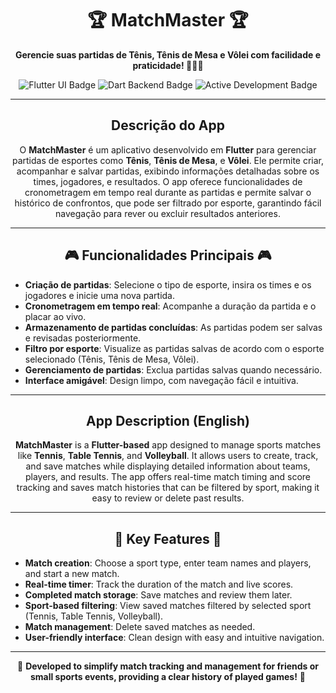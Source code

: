 <h1 align="center">🏆 MatchMaster 🏆</h1>

<p align="center">
  <strong>Gerencie suas partidas de Tênis, Tênis de Mesa e Vôlei com facilidade e praticidade! 🎾🏓🏐</strong>
</p>

<p align="center">
  <img src="https://img.shields.io/badge/Flutter-UI-blue" alt="Flutter UI Badge">
  <img src="https://img.shields.io/badge/Dart-Backend-blue" alt="Dart Backend Badge">
  <img src="https://img.shields.io/badge/Status-Active-green" alt="Active Development Badge">
</p>

---

<h2 align="center">Descrição do App</h2>

<p align="center">
  O <strong>MatchMaster</strong> é um aplicativo desenvolvido em <strong>Flutter</strong> para gerenciar partidas de esportes como <strong>Tênis</strong>, <strong>Tênis de Mesa</strong>, e <strong>Vôlei</strong>. Ele permite criar, acompanhar e salvar partidas, exibindo informações detalhadas sobre os times, jogadores, e resultados. O app oferece funcionalidades de cronometragem em tempo real durante as partidas e permite salvar o histórico de confrontos, que pode ser filtrado por esporte, garantindo fácil navegação para rever ou excluir resultados anteriores.
</p>

---

<h2 align="center">🎮 Funcionalidades Principais 🎮</h2>

- **Criação de partidas**: Selecione o tipo de esporte, insira os times e os jogadores e inicie uma nova partida.
- **Cronometragem em tempo real**: Acompanhe a duração da partida e o placar ao vivo.
- **Armazenamento de partidas concluídas**: As partidas podem ser salvas e revisadas posteriormente.
- **Filtro por esporte**: Visualize as partidas salvas de acordo com o esporte selecionado (Tênis, Tênis de Mesa, Vôlei).
- **Gerenciamento de partidas**: Exclua partidas salvas quando necessário.
- **Interface amigável**: Design limpo, com navegação fácil e intuitiva.

---

<h2 align="center">App Description (English)</h2>

<p align="center">
  <strong>MatchMaster</strong> is a <strong>Flutter-based</strong> app designed to manage sports matches like <strong>Tennis</strong>, <strong>Table Tennis</strong>, and <strong>Volleyball</strong>. It allows users to create, track, and save matches while displaying detailed information about teams, players, and results. The app offers real-time match timing and score tracking and saves match histories that can be filtered by sport, making it easy to review or delete past results.
</p>

---

<h2 align="center">🌟 Key Features 🌟</h2>

- **Match creation**: Choose a sport type, enter team names and players, and start a new match.
- **Real-time timer**: Track the duration of the match and live scores.
- **Completed match storage**: Save matches and review them later.
- **Sport-based filtering**: View saved matches filtered by selected sport (Tennis, Table Tennis, Volleyball).
- **Match management**: Delete saved matches as needed.
- **User-friendly interface**: Clean design with easy and intuitive navigation.

---

<p align="center">
  🚀 <strong>Developed to simplify match tracking and management for friends or small sports events, providing a clear history of played games!</strong> 🚀
</p>
